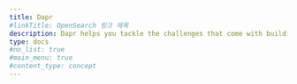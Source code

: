 ```yaml
---
title: Dapr
#linkTitle: OpenSearch 링크 제목
description: Dapr helps you tackle the challenges that come with building microservices and keeps your code platform agnostic.
type: docs
#no_list: true
#main_menu: true
#content_type: concept
---
```

